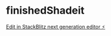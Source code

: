 # finishedShadeit

[Edit in StackBlitz next generation editor ⚡️](https://stackblitz.com/~/github.com/Angel-ship-it/finishedShadeit)